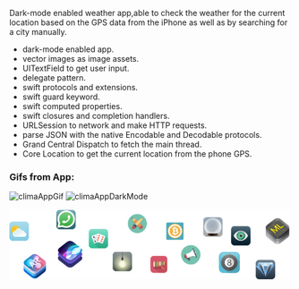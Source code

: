 
 Dark-mode enabled weather app,able to check the weather for the current location based on the GPS data from the iPhone as well as by searching for a city manually. 

* dark-mode enabled app.
* vector images as image assets.
* UITextField to get user input. 
* delegate pattern.
* swift protocols and extensions. 
* swift guard keyword. 
* swift computed properties.
* swift closures and completion handlers.
* URLSession to network and make HTTP requests.
* parse JSON with the native Encodable and Decodable protocols. 
* Grand Central Dispatch to fetch the main thread.
* Core Location to get the current location from the phone GPS. 

### Gifs from App:
![climaAppGif](https://github.com/iosDevelopForYou/SwiftMarathon7-ClimaApp/assets/118765521/bfe8ad93-ccc6-4050-8207-d43c644af4e1)
![climaAppDarkMode](https://github.com/iosDevelopForYou/SwiftMarathon7-ClimaApp/assets/118765521/9932bea5-f613-41c7-81d1-38b9818fd1fc)



![End Banner](Documentation/readme-end-banner.png)
